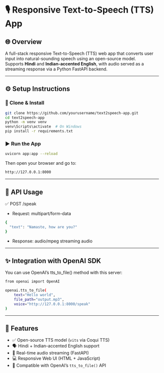 # 🎙️ Responsive Text-to-Speech (TTS) App

## 🌐 Overview
A full-stack responsive Text-to-Speech (TTS) web app that converts user input into natural-sounding speech using an open-source model.  
Supports **Hindi** and **Indian-accented English**, with audio served as a streaming response via a Python FastAPI backend.

---

## ⚙️ Setup Instructions

### 🔧 Clone & Install

```bash
git clone https://github.com/yourusername/text2speech-app.git
cd text2speech-app
python -m venv venv
venv\Scripts\activate  # On Windows
pip install -r requirements.txt
```

### ▶️ Run the App
```bash
uvicorn app:app --reload
```
Then open your browser and go to:
```bash
http://127.0.0.1:8000
```

---

## 🎤 API Usage
✅ POST /speak

- Request: multipart/form-data

```bash
{
  "text": "Namaste, how are you?"
}
  ```
- Response:
audio/mpeg streaming audio

---

## ✨ Integration with OpenAI SDK
You can use OpenAI’s tts_to_file() method with this server:

```bash
from openai import OpenAI

openai.tts_to_file(
    text="Hello world",
    file_path="output.mp3",
    voice="http://127.0.0.1:8000/speak"
)
 ```

 ---

## 🌟 Features

- ✅ Open-source TTS model (`vits` via Coqui TTS)  
- 🗣️ Hindi + Indian-accented English support  
- 📡 Real-time audio streaming (FastAPI)  
- 💻 Responsive Web UI (HTML + JavaScript)  
- 🧪 Compatible with OpenAI’s `tts_to_file()` API


